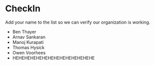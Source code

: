 CheckIn
=======

Add your name to the list so we can verify our organization is working.

* Ben Thayer
* Arnav Sankaran
* Manoj Kurapati
* Thomas Hysick
* Owen Voorhees
* HEHEHEHEHEHEHEHEHEHEHEHEHEHE
